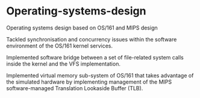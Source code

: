 # Operating-systems-design
Operating systems design based on OS/161 and MIPS design

Tackled synchronisation and concurrency issues within the software environment of the OS/161 kernel services.

Implemented software bridge between a set of file-related system calls inside the kernel and the VFS implementation.

Implemented virtual memory sub-system of OS/161 that takes advantage of the simulated hardware by implementing management of the MIPS software-managed Translation Lookaside Buffer (TLB).

